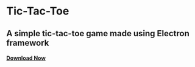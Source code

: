 # Tic-Tac-Toe
## A simple tic-tac-toe game made using Electron framework 
#### [Download Now](https://github.com/athul7744/tic-tac-toe/releases/download/v1.7.2-latest/TicTacToe.Setup.1.7.2.exe)
